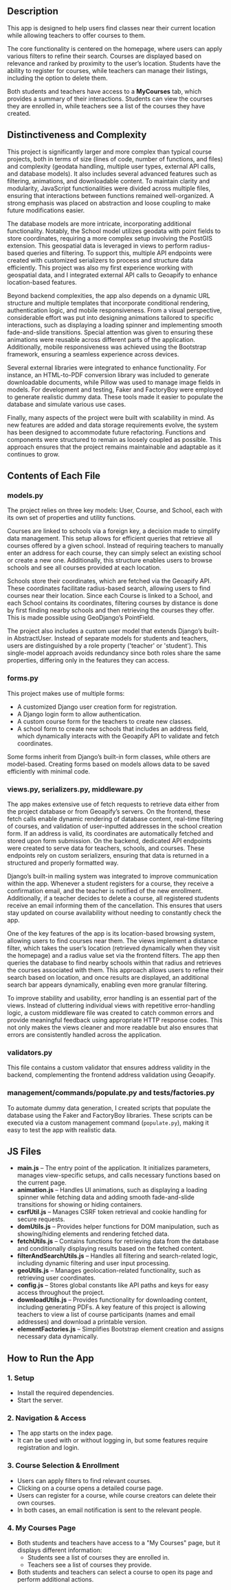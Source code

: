 ## Description  
This app is designed to help users find classes near their current location while allowing teachers to offer courses to them.  

The core functionality is centered on the homepage, where users can apply various filters to refine their search. Courses are displayed based on relevance and ranked by proximity to the user’s location. Students have the ability to register for courses, while teachers can manage their listings, including the option to delete them.  

Both students and teachers have access to a **MyCourses** tab, which provides a summary of their interactions. Students can view the courses they are enrolled in, while teachers see a list of the courses they have created.  


## Distinctiveness and Complexity  
This project is significantly larger and more complex than typical course projects, both in terms of size (lines of code, number of functions, and files) and complexity (geodata handling, multiple user types, external API calls, and database models). It also includes several advanced features such as filtering, animations, and downloadable content. To maintain clarity and modularity, JavaScript functionalities were divided across multiple files, ensuring that interactions between functions remained well-organized. A strong emphasis was placed on abstraction and loose coupling to make future modifications easier.  

The database models are more intricate, incorporating additional functionality. Notably, the School model utilizes geodata with point fields to store coordinates, requiring a more complex setup involving the PostGIS extension. This geospatial data is leveraged in views to perform radius-based queries and filtering. To support this, multiple API endpoints were created with customized serializers to process and structure data efficiently. This project was also my first experience working with geospatial data, and I integrated external API calls to Geoapify to enhance location-based features.  

Beyond backend complexities, the app also depends on a dynamic URL structure and multiple templates that incorporate conditional rendering, authentication logic, and mobile responsiveness. From a visual perspective, considerable effort was put into designing animations tailored to specific interactions, such as displaying a loading spinner and implementing smooth fade-and-slide transitions. Special attention was given to ensuring these animations were reusable across different parts of the application. Additionally, mobile responsiveness was achieved using the Bootstrap framework, ensuring a seamless experience across devices.  

Several external libraries were integrated to enhance functionality. For instance, an HTML-to-PDF conversion library was included to generate downloadable documents, while Pillow was used to manage image fields in models. For development and testing, Faker and FactoryBoy were employed to generate realistic dummy data. These tools made it easier to populate the database and simulate various use cases.  

Finally, many aspects of the project were built with scalability in mind. As new features are added and data storage requirements evolve, the system has been designed to accommodate future refactoring. Functions and components were structured to remain as loosely coupled as possible. This approach ensures that the project remains maintainable and adaptable as it continues to grow.  


## Contents of Each File  
### models.py  
The project relies on three key models: User, Course, and School, each with its own set of properties and utility functions.  

Courses are linked to schools via a foreign key, a decision made to simplify data management. This setup allows for efficient queries that retrieve all courses offered by a given school. Instead of requiring teachers to manually enter an address for each course, they can simply select an existing school or create a new one. Additionally, this structure enables users to browse schools and see all courses provided at each location.  

Schools store their coordinates, which are fetched via the Geoapify API. These coordinates facilitate radius-based search, allowing users to find courses near their location. Since each Course is linked to a School, and each School contains its coordinates, filtering courses by distance is done by first finding nearby schools and then retrieving the courses they offer. This is made possible using GeoDjango’s PointField.  

The project also includes a custom user model that extends Django’s built-in AbstractUser. Instead of separate models for students and teachers, users are distinguished by a role property ('teacher' or 'student'). This single-model approach avoids redundancy since both roles share the same properties, differing only in the features they can access.  

### forms.py  
This project makes use of multiple forms:  
- A customized Django user creation form for registration.  
- A Django login form to allow authentication.  
- A custom course form for the teachers to create new classes.  
- A school form to create new schools that includes an address field, which dynamically interacts with the Geoapify API to validate and fetch coordinates.  

Some forms inherit from Django’s built-in form classes, while others are model-based. Creating forms based on models allows data to be saved efficiently with minimal code.  

### views.py, serializers.py, middleware.py  
The app makes extensive use of fetch requests to retrieve data either from the project database or from Geoapify’s servers. On the frontend, these fetch calls enable dynamic rendering of database content, real-time filtering of courses, and validation of user-inputted addresses in the school creation form. If an address is valid, its coordinates are automatically fetched and stored upon form submission. On the backend, dedicated API endpoints were created to serve data for teachers, schools, and courses. These endpoints rely on custom serializers, ensuring that data is returned in a structured and properly formatted way.  

Django’s built-in mailing system was integrated to improve communication within the app. Whenever a student registers for a course, they receive a confirmation email, and the teacher is notified of the new enrollment. Additionally, if a teacher decides to delete a course, all registered students receive an email informing them of the cancellation. This ensures that users stay updated on course availability without needing to constantly check the app.  

One of the key features of the app is its location-based browsing system, allowing users to find courses near them. The views implement a distance filter, which takes the user’s location (retrieved dynamically when they visit the homepage) and a radius value set via the frontend filters. The app then queries the database to find nearby schools within that radius and retrieves the courses associated with them. This approach allows users to refine their search based on location, and once results are displayed, an additional search bar appears dynamically, enabling even more granular filtering.  

To improve stability and usability, error handling is an essential part of the views. Instead of cluttering individual views with repetitive error-handling logic, a custom middleware file was created to catch common errors and provide meaningful feedback using appropriate HTTP response codes. This not only makes the views cleaner and more readable but also ensures that errors are consistently handled across the application.  

### validators.py  
This file contains a custom validator that ensures address validity in the backend, complementing the frontend address validation using Geoapify.  

### management/commands/populate.py and tests/factories.py  
To automate dummy data generation, I created scripts that populate the database using the Faker and FactoryBoy libraries. These scripts can be executed via a custom management command (`populate.py`), making it easy to test the app with realistic data.  


## JS Files
- **main.js** – The entry point of the application. It initializes parameters, manages view-specific setups, and calls necessary functions based on the current page.
- **animation.js** – Handles UI animations, such as displaying a loading spinner while fetching data and adding smooth fade-and-slide transitions for showing or hiding containers.
- **csrfUtil.js** – Manages CSRF token retrieval and cookie handling for secure requests.
- **domUtils.js** – Provides helper functions for DOM manipulation, such as showing/hiding elements and rendering fetched data.
- **fetchUtils.js** – Contains functions for retrieving data from the database and conditionally displaying results based on the fetched content.
- **filterAndSearchUtils.js** – Handles all filtering and search-related logic, including dynamic filtering and user input processing.
- **geoUtils.js** – Manages geolocation-related functionality, such as retrieving user coordinates.
- **config.js** – Stores global constants like API paths and keys for easy access throughout the project.
- **downloadUtils.js** – Provides functionality for downloading content, including generating PDFs. A key feature of this project is allowing teachers to view a list of course participants (names and email addresses) and download a printable version.
- **elementFactories.js** – Simplifies Bootstrap element creation and assigns necessary data dynamically.

## How to Run the App
### 1. Setup
- Install the required dependencies.
- Start the server.

### 2. Navigation & Access
- The app starts on the index page.
- It can be used with or without logging in, but some features require registration and login.

### 3. Course Selection & Enrollment
- Users can apply filters to find relevant courses.
- Clicking on a course opens a detailed course page.
- Users can register for a course, while course creators can delete their own courses.
- In both cases, an email notification is sent to the relevant people.

### 4. My Courses Page
- Both students and teachers have access to a "My Courses" page, but it displays different information:
  - Students see a list of courses they are enrolled in.
  - Teachers see a list of courses they provide.
- Both students and teachers can select a course to open its page and perform additional actions.